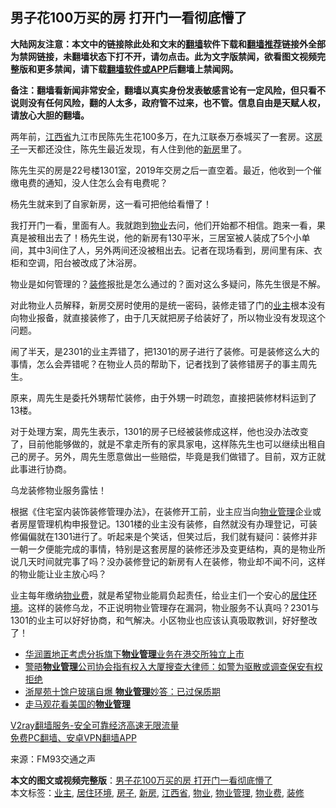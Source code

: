  <h2>男子花100万买的房 打开门一看彻底懵了</h2> <p class="notice"><b>大陆网友注意：本文中的链接除此处和文末的<a href="https://github.com/bannedbook/fanqiang" >翻墙</a>软件下载和<a href="https://github.com/killgcd/justmysocks/blob/master/README.md">翻墙推荐</a>链接外全部为禁网链接，未翻墙状态下打不开，请勿点击。此为文字版禁闻，欲看图文视频完整版和更多禁闻，请下载<a href="https://github.com/bannedbook/fanqiang">翻墙软件或APP</a>后翻墙上禁闻网。</p><p>备注：翻墙看新闻非常安全，翻墙以真实身份发表敏感言论有一定风险，但只看不说则没有任何风险，翻的人太多，政府管不过来，也不管。信息自由是天赋人权，请放心大胆的翻墙。</b></p>  <div class="entry"> <p>两年前，<a href="https://www.bannedbook.org/bnews/tag/%E6%B1%9F%E8%A5%BF%E7%9C%81/" class="st_tag internal_tag" rel="tag" title="标签 江西省 下的日志">江西省</a>九江市民陈先生花100多万，在九江联泰万泰城买了一套房。这<a href="https://www.bannedbook.org/bnews/tag/%e6%88%bf%e5%ad%90/" class="st_tag internal_tag" rel="tag" title="标签 房子 下的日志">房子</a>一天都还没住，陈先生最近发现，有人住到他的<a href="https://www.bannedbook.org/bnews/tag/%E6%96%B0%E6%88%BF/" class="st_tag internal_tag" rel="tag" title="标签 新房 下的日志">新房</a>里了。</p> <p>陈先生买的房是22号楼1301室，2019年交房之后一直空着。最近，他收到一个催缴电费的通知，没人住怎么会有电费呢？</p> <p>杨先生就来到了自家新房，这一看可把他给看懵了！</p> <p>我打开门一看，里面有人。我就跑到<a href="https://www.bannedbook.org/bnews/tag/%E7%89%A9%E4%B8%9A/" class="st_tag internal_tag" rel="tag" title="标签 物业 下的日志">物业</a>去问，他们开始都不相信。跑来一看，果真是被租出去了！杨先生说，他的新房有130平米，三居室被人装成了5个小单间，其中3间住了人，另外两间还没被租出去。记者在现场看到，房间里有床、衣柜和空调，阳台被改成了沐浴房。</p>  <p>物业是如何管理的？<a href="https://www.bannedbook.org/bnews/tag/%e8%a3%85%e4%bf%ae/" class="st_tag internal_tag" rel="tag" title="标签 装修 下的日志">装修</a>报批是怎么通过的？面对这么多疑问，陈先生很是不解。</p> <p>对此物业人员解释，新房交房时使用的是统一密码，装修走错了门的<a href="https://www.bannedbook.org/bnews/tag/%e4%b8%9a%e4%b8%bb/" class="st_tag internal_tag" rel="tag" title="标签 业主 下的日志">业主</a>根本没有向物业报备，就直接装修了，由于几天就把房子给装好了，所以物业没有发现这个问题。</p> <p>闹了半天，是2301的业主弄错了，把1301的房子进行了装修。可是装修这么大的事情，怎么会弄错呢？在物业人员的帮助下，记者找到了装修错房子的事主周先生。</p> <p>原来，周先生是委托外甥帮忙装修，由于外甥一时疏忽，直接把装修材料运到了13楼。</p>  <p>对于处理方案，周先生表示，1301的房子已经被装修成这样，他也没办法改变了，目前他能够做的，就是不拿走所有的家具家电，这样陈先生也可以继续出租自己的房子。另外，周先生愿意做出一些赔偿，毕竟是我们做错了。目前，双方正就此事进行协商。</p> <p>乌龙装修物业服务露怯！</p> <p>根据《住宅室内装饰装修管理办法》，在装修开工前，业主应当向<a href="https://www.bannedbook.org/bnews/tag/%E7%89%A9%E4%B8%9A%E7%AE%A1%E7%90%86/" class="st_tag internal_tag" rel="tag" title="标签 物业管理 下的日志">物业管理</a>企业或者房屋管理机构申报登记。1301楼的业主没有装修，自然就没有办理登记，可装修偏偏就在1301进行了。听起来是个笑话，但笑过后，我们就有疑问：装修并非一朝一夕便能完成的事情，特别是这套房屋的装修还涉及变更结构，真的是物业所说几天时间就完事了吗？没办装修登记的新房有人在装修，物业却不闻不问，这样的物业能让业主放心吗？</p> <p>业主每年缴纳<a href="https://www.bannedbook.org/bnews/tag/%E7%89%A9%E4%B8%9A%E8%B4%B9/" class="st_tag internal_tag" rel="tag" title="标签 物业费 下的日志">物业费</a>，就是希望物业能肩负起责任，给业主们一个安心的<a href="https://www.bannedbook.org/bnews/tag/%E5%B1%85%E4%BD%8F%E7%8E%AF%E5%A2%83/" class="st_tag internal_tag" rel="tag" title="标签 居住环境 下的日志">居住环境</a>。这样的装修乌龙，不正说明物业管理存在漏洞，物业服务不认真吗？2301与1301的业主可以好好协商，和气解决。小区物业也应该认真吸取教训，好好整改了！</p>  <ul class='op-related-articles' title='相关阅读'> <li><a href='https://www.bannedbook.org/bnews/baitai/20200826/1386210.html' target='_blank'>华润置地正考虑分拆旗下<b>物业管理</b>业务在港交所独立上市</a></li> <li><a href='https://www.bannedbook.org/bnews/taiwannews/20190817/1176440.html' target='_blank'>警晤<b>物业管理</b>公司协会指有权入大厦搜查大律师：如警为驱散或调查保安有权拒绝</a></li> <li><a href='https://www.bannedbook.org/bnews/cnnews/20170718/793525.html' target='_blank'>浙屋苑十馀户玻璃自爆 <b>物业管理</b>妙答：已过保质期</a></li> <li><a href='https://www.bannedbook.org/bnews/lifebaike/20170105/639269.html' target='_blank'>走马观花看美国的<b>物业管理</b></a></li> </ul> <p class="texttj"> <a href="https://www.bannedbook.org/forum23/topic22702.html" target="_blank">V2ray翻墙服务-安全可靠经济高速无限流量</a><br/> <a href="https://github.com/bannedbook/fanqiang/wiki/%E7%A6%81%E9%97%BB%E7%BD%91%E5%AE%89%E5%8D%93%E7%BF%BB%E5%A2%99%E6%96%B0%E9%97%BBAPP" target="_blank">免费PC翻墙、安卓VPN翻墙APP</a></p><p> 来源：FM93交通之声 </p><a name='sharetosocial'></a>       <div><b>本文的图文或视频完整版</b>：<a href='https://www.bannedbook.org/bnews/cbnews/20201123/1435701.html'>男子花100万买的房 打开门一看彻底懵了</a></div>  </div><!--END ENTRY--> <div class="postfooter"> <div>本文标签：<a href="https://www.bannedbook.org/bnews/tag/%e4%b8%9a%e4%b8%bb/" rel="tag">业主</a>, <a href="https://www.bannedbook.org/bnews/tag/%E5%B1%85%E4%BD%8F%E7%8E%AF%E5%A2%83/" rel="tag">居住环境</a>, <a href="https://www.bannedbook.org/bnews/tag/%e6%88%bf%e5%ad%90/" rel="tag">房子</a>, <a href="https://www.bannedbook.org/bnews/tag/%E6%96%B0%E6%88%BF/" rel="tag">新房</a>, <a href="https://www.bannedbook.org/bnews/tag/%E6%B1%9F%E8%A5%BF%E7%9C%81/" rel="tag">江西省</a>, <a href="https://www.bannedbook.org/bnews/tag/%E7%89%A9%E4%B8%9A/" rel="tag">物业</a>, <a href="https://www.bannedbook.org/bnews/tag/%E7%89%A9%E4%B8%9A%E7%AE%A1%E7%90%86/" rel="tag">物业管理</a>, <a href="https://www.bannedbook.org/bnews/tag/%E7%89%A9%E4%B8%9A%E8%B4%B9/" rel="tag">物业费</a>, <a href="https://www.bannedbook.org/bnews/tag/%e8%a3%85%e4%bf%ae/" rel="tag">装修</a></div>  </div><!--END POSTFOOTER--> 